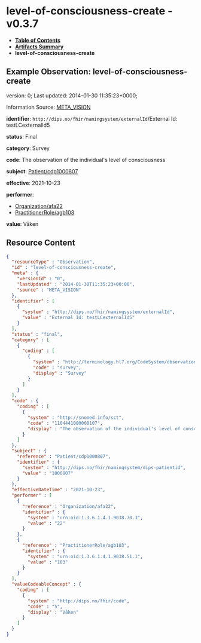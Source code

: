 # level-of-consciousness-create - v0.3.7

* [**Table of Contents**](toc.md)
* [**Artifacts Summary**](artifacts.md)
* **level-of-consciousness-create**

## Example Observation: level-of-consciousness-create

version: 0; Last updated: 2014-01-30 11:35:23+0000; 

Information Source: [META_VISION](https://simplifier.net/resolve?scope=hl7.fhir.no.basis@2.2.2&canonical=http://fhir.org/packages/hl7.fhir.no.basis/META_VISION)

**identifier**: `http://dips.no/fhir/namingsystem/externalId`/External Id: testLCexternalId5

**status**: Final

**category**: Survey

**code**: The observation of the individual's level of consciousness

**subject**: [Patient/cdp1000807](https://simplifier.net/resolve?scope=hl7.fhir.no.basis@2.2.2&canonical=http://fhir.org/packages/hl7.fhir.no.basis/Patient/cdp1000807)

**effective**: 2021-10-23

**performer**: 

* [Organization/afa22](https://simplifier.net/resolve?scope=hl7.fhir.no.basis@2.2.2&canonical=http://fhir.org/packages/hl7.fhir.no.basis/Organization/afa22)
* [PractitionerRole/agb103](https://simplifier.net/resolve?scope=hl7.fhir.no.basis@2.2.2&canonical=http://fhir.org/packages/hl7.fhir.no.basis/PractitionerRole/agb103)

**value**: Våken



## Resource Content

```json
{
  "resourceType" : "Observation",
  "id" : "level-of-consciousness-create",
  "meta" : {
    "versionId" : "0",
    "lastUpdated" : "2014-01-30T11:35:23+00:00",
    "source" : "META_VISION"
  },
  "identifier" : [
    {
      "system" : "http://dips.no/fhir/namingsystem/externalId",
      "value" : "External Id: testLCexternalId5"
    }
  ],
  "status" : "final",
  "category" : [
    {
      "coding" : [
        {
          "system" : "http://terminology.hl7.org/CodeSystem/observation-category",
          "code" : "survey",
          "display" : "Survey"
        }
      ]
    }
  ],
  "code" : {
    "coding" : [
      {
        "system" : "http://snomed.info/sct",
        "code" : "1104441000000107",
        "display" : "The observation of the individual's level of consciousness"
      }
    ]
  },
  "subject" : {
    "reference" : "Patient/cdp1000807",
    "identifier" : {
      "system" : "http://dips.no/fhir/namingsystem/dips-patientid",
      "value" : "1000807"
    }
  },
  "effectiveDateTime" : "2021-10-23",
  "performer" : [
    {
      "reference" : "Organization/afa22",
      "identifier" : {
        "system" : "urn:oid:1.3.6.1.4.1.9038.70.3",
        "value" : "22"
      }
    },
    {
      "reference" : "PractitionerRole/agb103",
      "identifier" : {
        "system" : "urn:oid:1.3.6.1.4.1.9038.51.1",
        "value" : "103"
      }
    }
  ],
  "valueCodeableConcept" : {
    "coding" : [
      {
        "system" : "http://dips.no/fhir/code",
        "code" : "5",
        "display" : "Våken"
      }
    ]
  }
}

```
